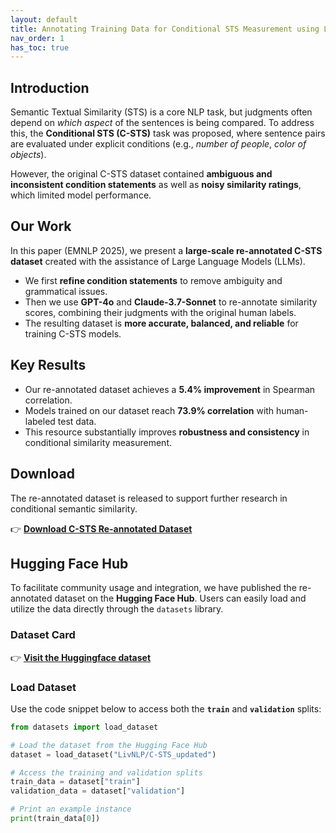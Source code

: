 ```yaml
---
layout: default
title: Annotating Training Data for Conditional STS Measurement using LLMs
nav_order: 1
has_toc: true
---
```


## Introduction
Semantic Textual Similarity (STS) is a core NLP task, but judgments often depend on *which aspect* of the sentences is being compared. To address this, the **Conditional STS (C-STS)** task was proposed, where sentence pairs are evaluated under explicit conditions (e.g., *number of people*, *color of objects*).  

However, the original C-STS dataset contained **ambiguous and inconsistent condition statements** as well as **noisy similarity ratings**, which limited model performance.

## Our Work
In this paper (EMNLP 2025), we present a **large-scale re-annotated C-STS dataset** created with the assistance of Large Language Models (LLMs).  

- We first **refine condition statements** to remove ambiguity and grammatical issues.  
- Then we use **GPT-4o** and **Claude-3.7-Sonnet** to re-annotate similarity scores, combining their judgments with the original human labels.  
- The resulting dataset is **more accurate, balanced, and reliable** for training C-STS models.  

## Key Results
- Our re-annotated dataset achieves a **5.4% improvement** in Spearman correlation.  
- Models trained on our dataset reach **73.9% correlation** with human-labeled test data.  
- This resource substantially improves **robustness and consistency** in conditional similarity measurement.  

## Download
The re-annotated dataset is released to support further research in conditional semantic similarity.  

👉 [**Download C-STS Re-annotated Dataset**](dataset.zip)

## Hugging Face Hub

To facilitate community usage and integration, we have published the re-annotated dataset on the **Hugging Face Hub**. Users can easily load and utilize the data directly through the `datasets` library.

### Dataset Card

👉 [**Visit the Huggingface dataset**](https://huggingface.co/datasets/LivNLP/C-STS_updated)

### Load Dataset

Use the code snippet below to access both the **`train`** and **`validation`** splits:

```python
from datasets import load_dataset

# Load the dataset from the Hugging Face Hub
dataset = load_dataset("LivNLP/C-STS_updated")

# Access the training and validation splits
train_data = dataset["train"]
validation_data = dataset["validation"]

# Print an example instance
print(train_data[0])
